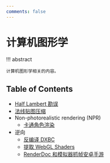 ```yaml
---
comments: false
---
```


# 计算机图形学

!!! abstract

    计算机图形学相关的内容。

## Table of Contents

- [Half Lambert 勘误](half-lambert-corrigenda.md)
- [法线贴图压缩](normal-map-compression.md)
- Non-photorealistic rendering (NPR)
    - [卡通角色渲染](npr/character.md)
- 逆向
    - [反编译 DXBC](reverse/decompile-dxbc.md)
    - [提取 WebGL Shaders](reverse/dump-webgl-shaders.md)
    - [RenderDoc 和模拟器抓帧安卓手游](reverse/renderdoc-capture-frame-in-emulator.md)